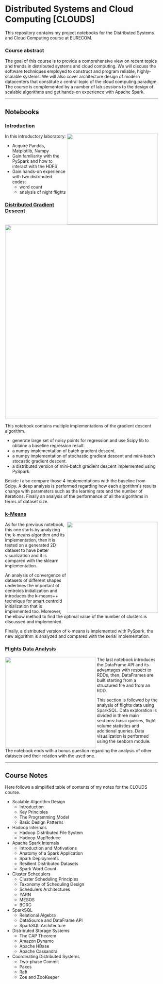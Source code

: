 # Distributed Systems and Cloud Computing [CLOUDS]
This repository contains my project notebooks for the Distributed Systems and Cloud Computing course at EURECOM.

### Course abstract
The goal of this course is to provide a comprehensive view on recent topics and trends in distributed systems and cloud computing. We will discuss the software techniques employed to construct and program reliable, highly-scalable systems. We will also cover architecture design of modern datacenters that constitute a central topic of the cloud computing paradigm. The course is complemented by a number of lab sessions to the design of scalable algorithms and get hands-on experience with Apache Spark.

***
## Notebooks
### [Introduction](https://github.com/JZ-LIANG/Distributed-Systems-and-Cloud-Computing/blob/master/notebooks/Lab1%20-%20Introduction.ipynb)
<img align="right" src="images/intro_img.png" width="300">

In this introductory laboratory:
 * Acquire Pandas, Matplotlib, Numpy
 * Gain familiarity with the PySpark and how to interact with the HDFS
 * Gain hands-on experience with two distributed codes: 
   * word count 
   * analysis of night flights


### [Distributed Gradient Descent](https://github.com/JZ-LIANG/Distributed-Systems-and-Cloud-Computing/blob/master/notebooks/Lab2%20-%20Distributed%20Gradient%20Descent.ipynb)
<p align="center">
<img src="images/gradient_img.png" width="640">
</p>

This notebook contains multiple implementations of the gradient descent algorithm. 
 * generate large set of noisy points for regression and use Scipy lib to obtaine a baseline regression result.
 * a numpy implementation of batch gradient descent.
 * a numpy implementation of stochastic gradient descent and mini-batch stocastic gradient descent.
 * a distributed version of mini-batch gradient descent implemented using PySpark.

Beside i also compare those 4 implementations with the baseline from Scipy. A deep analysis is performed regarding how each algorithm's results change with parameters such as the learning rate and the number of iterations.  Finally an analysis of the performance of all the algorithms in terms of dataset size.


### [k-Means](https:)
<img align="right" src="images/kmeans_img.png" width="300">

As for the previous notebook, this one starts by analyzing the k-means algorithm and its implementation, then it is tested on a generated 2D dataset to have better visualization and it is compared with the sklearn implementation.

An analysis of convergence of datasets of different shapes underlines the important of centroids initialization and introduces the k-means++ technique for smart centroid initialization that is implemented too. Moreover, the elbow method to find the optimal value of the number of clusters is discussed and implemented.

Finally, a distributed version of k-means is implemented with PySpark, the new algorithm is analyzed and compared with the serial implementation.

### [Flights Data Analysis](https:)
<img align="left" src="images/flights_img.png" width="300">

The last notebook introduces the DataFrame API and its advantages with respèct to RDDs, then, DataFrames are built starting from a structured file and from an RDD.

This section is followed by the analysis of flights data using SparkSQL. Data exploration is divided in three main sections: basic queries, flight volume statistics and additional queries. Data visualization is performed using the seaborn module.

The notebook ends with a bonus question regarding the analysis of other datasets and their relation with the used one.

***
## Course Notes
Here follows a simplified table of contents of my notes for the CLOUDS course.

 * Scalable Algorithm Design 
   * Introduction
   * Key Principles
   * The Programming Model
   * Basic Design Patterns
 * Hadoop Internals
   * Hadoop Distributed File System
   * Hadoop MapReduce
 * Apache Spark Internals
   * Introduction and Motivations
   * Anatomy of a Spark Application
   * Spark Deployments
   * Resilient Distributed Datasets
   * Spark Word Count
 * Cluster Schedulers
   * Cluster Scheduling Principles
   * Taxonomy of Scheduling Design
   * Schedulers Architectures
   * YARN
   * MESOS
   * BORG
 * SparkSQL
   * Relational Algebra
   * DataSource and DataFrame API
   * SparkSQL Architecture
 * Distributed Storage Systems
   * The CAP Theorem
   * Amazon Dynamo
   * Apache HBase
   * Apache Cassandra
 * Coordinating Distributed Systems
   * Two-phase Commit
   * Paxos
   * Raft
   * Zoe and ZooKeeper 
